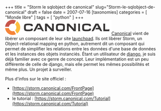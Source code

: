 +++
title = "Storm le sqlobject de canonical"
slug="Storm-le-sqlobject-de-canonical"
draft = false
date = 2007-07-16
[taxonomies]
categories = [ "Monde libre" ]
tags = [ "python" ]
+++
<img src="/logos/caninical.png" alt="caninica" />[Canonical](http://www.canonical.com/) vient de libérer un composant de leur site [launchpad](https://launchpad.net).
Ils ont libérer Storm, un Object-relational mapping en python, autrement dit un composant qui permet de simplifier les relations entre les données d'une base de données et les instances des objets instanciés.
Étant un utilisateur de [django](http://www.django-fr.org/), je suis déjà familier avec ce genre de concept.
Leur implémentation est un peu différente de celle de django, mais elle permet les mêmes possibilités et même plus.
Un projet à surveiller.

Plus d'infos sur le site officiel :
* [https://storm.canonical.com/FrontPage](https://storm.canonical.com/FrontPage)
* le tutorial : [https://storm.canonical.com/Tutorial](https://storm.canonical.com/Tutorial)